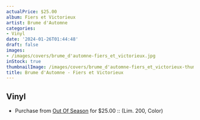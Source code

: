 ```yaml
---
actualPrice: $25.00
album: Fiers et Victorieux
artist: Brume d'Automne
categories:
- Vinyl
date: '2024-01-26T01:44:48'
draft: false
images:
- /images/covers/brume_d'automne-fiers_et_victorieux.jpg
inStock: true
thumbnailImage: /images/covers/brume_d'automne-fiers_et_victorieux-thumb.jpg
title: Brume d'Automne - Fiers et Victorieux
---
```


## Vinyl
* Purchase from [Out Of Season](https://www.outofseasonlabel.com/products/brume-dautomne-fiers-et-victorieux-vinyl-lp-lim-200-color) for $25.00 :: (Lim. 200, Color)
